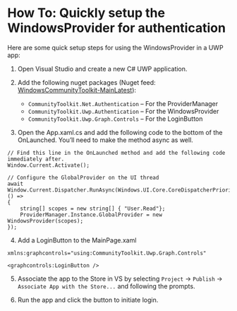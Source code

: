 # How To: Quickly setup the WindowsProvider for authentication
Here are some quick setup steps for using the WindowsProvider in a UWP app:
 
1. Open Visual Studio and create a new C# UWP application.
 
2. Add the following nuget packages (Nuget feed: [WindowsCommunityToolkit-MainLatest](https://pkgs.dev.azure.com/dotnet/WindowsCommunityToolkit/_packaging/WindowsCommunityToolkit-MainLatest/nuget/v3/index.json)):
    * `CommunityToolkit.Net.Authentication` – For the ProviderManager
    * `CommunityToolkit.Uwp.Authentication` – For the WindowsProvider
    * `CommunityToolkit.Uwp.Graph.Controls` – For the LoginButton
 
3. Open the App.xaml.cs and add the following code to the bottom of the OnLaunched. You’ll need to make the method async as well.

```
// Find this line in the OnLaunched method and add the following code immediately after.
Window.Current.Activate();
 
// Configure the GlobalProvider on the UI thread
await Window.Current.Dispatcher.RunAsync(Windows.UI.Core.CoreDispatcherPriority.Normal, () =>
{
    string[] scopes = new string[] { "User.Read"};
    ProviderManager.Instance.GlobalProvider = new WindowsProvider(scopes);
});
```
 
4. Add a LoginButton to the MainPage.xaml

```
xmlns:graphcontrols="using:CommunityToolkit.Uwp.Graph.Controls"
 
<graphcontrols:LoginButton />
```
 
5. Associate the app to the Store in VS by selecting `Project` -> `Publish` -> `Associate App with the Store...` and following the prompts.
 
6. Run the app and click the button to initiate login.
